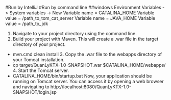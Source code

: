 #Run by IntelliJ
#Run by command line
##windows
Environment Variables -> System variables -> New
  Variable name = CATALINA_HOME
  Variable value = /path_to_tom_cat_server
  Variable name = JAVA_HOME
  Variable value = /path_to_jdk
  1. Navigate to your project directory using the command line.
  2. Build your project with Maven. This will create a .war file in the target directory of your project.
- mvn.cmd clean install
  3. Copy the .war file to the webapps directory of your Tomcat installation.
- cp target/QuanLyKTX-1.0-SNAPSHOT.war $CATALINA_HOME/webapps/
  4. Start the Tomcat server.
- CATALINA_HOME/bin/startup.bat
Now, your application should be running on Tomcat server. You can access it by opening a web browser and navigating to http://localhost:8080/QuanLyKTX-1.0-SNAPSHOT/login.jsp
